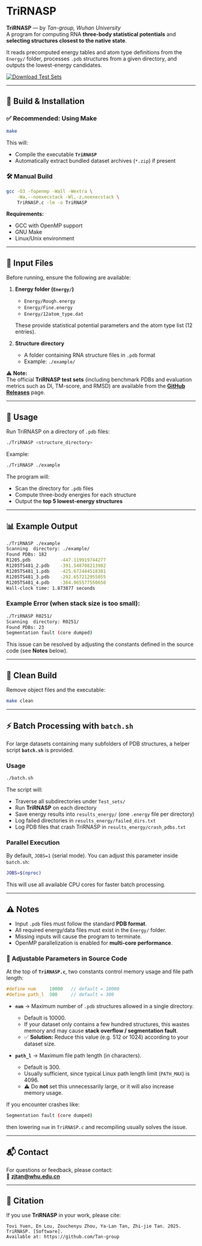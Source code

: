 # TriRNASP

**TriRNASP** — by *Tan-group, Wuhan University*  
A program for computing RNA **three-body statistical potentials** and **selecting structures closest to the native state**.  

It reads precomputed energy tables and atom type definitions from the `Energy/` folder, processes `.pdb` structures from a given directory, and outputs the lowest-energy candidates.

[![Download Test Sets](https://img.shields.io/badge/Download-Test%20Sets-blue)](https://github.com/Tan-group/TriRNASP/releases)

---

## 🔧 Build & Installation

### ✅ Recommended: Using Make

```bash
make
```

This will:
- Compile the executable **`TriRNASP`**  
- Automatically extract bundled dataset archives (`*.zip`) if present  

### 🛠️ Manual Build

```bash
gcc -O3 -fopenmp -Wall -Wextra \
    -Wa,--noexecstack -Wl,-z,noexecstack \
    TriRNASP.c -lm -o TriRNASP
```

**Requirements:**
- GCC with OpenMP support  
- GNU Make  
- Linux/Unix environment  

---

## 📂 Input Files

Before running, ensure the following are available:

1. **Energy folder (`Energy/`)**
   - `Energy/Rough.energy`  
   - `Energy/Fine.energy`  
   - `Energy/12atom_type.dat`  

   These provide statistical potential parameters and the atom type list (12 entries).

2. **Structure directory**  
   - A folder containing RNA structure files in `.pdb` format  
   - Example: `./example/`

⚠️ **Note:**  
The official **TriRNASP test sets** (including benchmark PDBs and evaluation metrics such as DI, TM-score, and RMSD) are available from the **[GitHub Releases](https://github.com/Tan-group/TriRNASP/releases)** page.

---

## 🚀 Usage

Run TriRNASP on a directory of `.pdb` files:

```bash
./TriRNASP <structure_directory>
```

Example:

```bash
./TriRNASP ./example
```

The program will:
- Scan the directory for `.pdb` files  
- Compute three-body energies for each structure  
- Output the **top 5 lowest-energy structures**  

---

## 📊 Example Output

```bash
./TriRNASP ./example
Scanning  directory: ./example/
Found PDBs: 182
R1205.pdb           -447.119919744277
R1205TS481_2.pdb    -391.548708213982
R1205TS481_1.pdb    -425.672444518381
R1205TS481_3.pdb    -292.657212955055
R1205TS481_4.pdb    -364.965577550650
Wall-clock time: 1.873877 seconds
```

### Example Error (when stack size is too small):

```bash
./TriRNASP R0251/
Scanning  directory: R0251/
Found PDBs: 23
Segmentation fault (core dumped)
```

This issue can be resolved by adjusting the constants defined in the source code (see **Notes** below).

---

## 🧹 Clean Build

Remove object files and the executable:

```bash
make clean
```

---

## ⚡ Batch Processing with `batch.sh`

For large datasets containing many subfolders of PDB structures, a helper script **`batch.sh`** is provided.

### Usage

```bash
./batch.sh
```

The script will:
- Traverse all subdirectories under `Test_sets/`  
- Run **TriRNASP** on each directory  
- Save energy results into `results_energy/` (one `.energy` file per directory)  
- Log failed directories in `results_energy/failed_dirs.txt`  
- Log PDB files that crash TriRNASP in `results_energy/crash_pdbs.txt`  

### Parallel Execution

By default, `JOBS=1` (serial mode). You can adjust this parameter inside `batch.sh`:

```bash
JOBS=$(nproc)
```

This will use all available CPU cores for faster batch processing.

---

## ⚠️ Notes

- Input `.pdb` files must follow the standard **PDB format**.  
- All required energy/data files must exist in the `Energy/` folder.  
- Missing inputs will cause the program to terminate.  
- OpenMP parallelization is enabled for **multi-core performance**.  

### 🔧 Adjustable Parameters in Source Code
At the top of **`TriRNASP.c`**, two constants control memory usage and file path length:

```c
#define num     10000   // default = 10000
#define path_l  300     // default = 300
```

- **`num`** → Maximum number of `.pdb` structures allowed in a single directory.  
  - Default is 10000.  
  - If your dataset only contains a few hundred structures, this wastes memory and may cause **stack overflow / segmentation fault**.  
  - ✅ **Solution:** Reduce this value (e.g. 512 or 1024) according to your dataset size.  

- **`path_l`** → Maximum file path length (in characters).  
  - Default is 300.  
  - Usually sufficient, since typical Linux path length limit (`PATH_MAX`) is 4096.  
  - ⚠️ Do **not** set this unnecessarily large, or it will also increase memory usage.  

If you encounter crashes like:
```bash
Segmentation fault (core dumped)
```
then lowering `num` in `TriRNASP.c` and recompiling usually solves the issue.

---

## 📬 Contact

For questions or feedback, please contact:  
📧 **zjtan@whu.edu.cn**

---

## 📖 Citation

If you use **TriRNASP** in your work, please cite:

```
Tovi Yuen, En Lou, Zouchenyu Zhou, Ya-Lan Tan, Zhi-jie Tan. 2025. TriRNASP. [Software].
Available at: https://github.com/Tan-group
```
